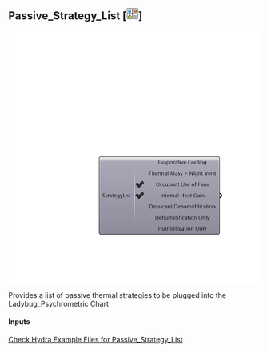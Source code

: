 ## Passive_Strategy_List [![IMAGE](images/icons/Passive_Strategy_List.png)]

![IMAGE](images/components/Passive_Strategy_List.png)

Provides a list of passive thermal strategies to be plugged into the Ladybug_Psychrometric Chart

#### Inputs


[Check Hydra Example Files for Passive_Strategy_List](https://hydrashare.github.io/hydra/index.html?keywords=Passive_Strategy_List)